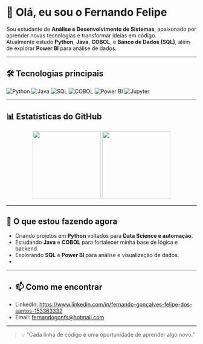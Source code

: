 # 👋 Olá, eu sou o Fernando Felipe

Sou estudante de **Análise e Desenvolvimento de Sistemas**, apaixonado por aprender novas tecnologias e transformar ideias em código.  
Atualmente estudo **Python**, **Java**, **COBOL**, e **Banco de Dados (SQL)**, além de explorar **Power BI** para análise de dados.

---

## 🛠️ Tecnologias principais
<p>
  <img alt="Python" src="https://img.shields.io/badge/-Python-3776AB?style=for-the-badge&logo=python&logoColor=white" />
  <img alt="Java" src="https://img.shields.io/badge/-Java-007396?style=for-the-badge&logo=openjdk&logoColor=white" />
  <img alt="SQL" src="https://img.shields.io/badge/-SQL-4479A1?style=for-the-badge&logo=mysql&logoColor=white" />
  <img alt="COBOL" src="https://img.shields.io/badge/-COBOL-00599C?style=for-the-badge&logo=suse&logoColor=white" />
  <img alt="Power BI" src="https://img.shields.io/badge/-Power%20BI-F2C811?style=for-the-badge&logo=powerbi&logoColor=black" />
  <img alt="Jupyter" src="https://img.shields.io/badge/-Jupyter-F37626?style=for-the-badge&logo=jupyter&logoColor=white" />
</p>

---

## 📊 Estatísticas do GitHub

<p align="center">
  <img height="180em" src="https://github-readme-stats.vercel.app/api?username=Fernando-Felipe&show_icons=true&theme=tokyonight&count_private=true" />
  <img height="180em" src="https://github-readme-stats.vercel.app/api/top-langs/?username=Fernando-Felipe&layout=compact&langs_count=6&theme=tokyonight&count_private=truet" />
</p>

---

## 🚀 O que estou fazendo agora
- Criando projetos em **Python** voltados para **Data Science e automação**.  
- Estudando **Java** e **COBOL** para fortalecer minha base de lógica e backend.  
- Explorando **SQL** e **Power BI** para análise e visualização de dados.
- 
---

- ## 📫 Como me encontrar
- LinkedIn: https://www.linkedin.com/in/fernando-gonçalves-felipe-dos-santos-153363332  
- Email: fernandogonfs@hotmail.com

---

> 💡 "Cada linha de código é uma oportunidade de aprender algo novo."
